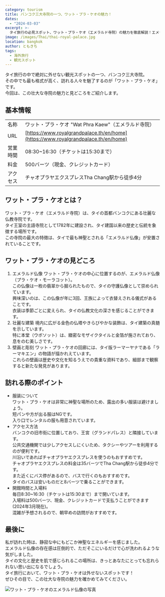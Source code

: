```yaml
---
category: tourism
title: バンコク三大寺院の一つ、ワット・プラ・ケオの魅力！
dates:
  - "2024-03-03"
excerpt: >-
  タイ旅行の必見スポット、ワット・プラ・ケオ（エメラルド寺院）の魅力を徹底解説！エメラルド仏像や壮麗な建築、歴史的な壁画など、訪れる際のポイントやアクセス情報も詳しく紹介します。
image: /images/Thai/thai-royal-palace.jpg
location: bangkok
author: ともきち
tags:
  - 海外旅行
  - 観光スポット
---
```


タイ旅行の中で絶対に外せない観光スポットの一つ、バンコク三大寺院。  
その中でも最も格式が高く、訪れる人々を魅了するのが「ワット・プラ・ケオ」です。  
今回は、この壮大な寺院の魅力と見どころをご紹介します。

## 基本情報

|          |                                                                                    |
| -------- | ---------------------------------------------------------------------------------- |
| 名称     | ワット・プラ・ケオ "Wat Phra Kaew"（エメラルド寺院）                               |
| URL      | [https://www.royalgrandpalace.th/en/home](https://www.royalgrandpalace.th/en/home) |
| 営業時間 | 08:30~16:30（チケットは15:30まで）                                                 |
| 料金     | 500バーツ（現金、クレジットカード）                                                |
| アクセス | チャオプラヤエクスプレスTha Chang駅から徒歩4分                                     |

## ワット・プラ・ケオとは？

ワット・プラ・ケオ（エメラルド寺院）は、タイの首都バンコクにある壮麗な仏教寺院です。  
タイ王室の主語寺院として1782年に建設され、タイ建国以来の歴史と伝統を象徴する場所です。  
この寺院の最大の特徴は、タイで最も神聖とされる「エメラルド仏像」が安置されていることです。

## ワット・プラ・ケオの見どころ

1. エメラルド仏像
   ワット・プラ・ケオの中心に位置するのが、エメラルド仏像（プラ・ケオ・モーラコット）。  
   この仏像は一枚の翡翠から掘られたもので、タイの守護仏像として崇められています。  
   興味深いのは、この仏像が年に3回、王族によって衣替えされる儀式があることです。  
   衣装は季節ごとに変えられ、タイの仏教文化の深さを感じることができます。
2. 壮麗な建築
   境内に広がる金色の仏塔やきらびやかな装飾は、タイ建築の真髄を示しています。  
   特に本堂（ウボソット）は、緻密なモザイクタイルと金箔が施されており、息をのむ美しさです。
3. 壁画と彫刻
   ワット・プラ・ケオの回廊には、タイ版ラーマーヤナである「ラーマキエン」の物語が描かれえています。  
   これらの壁画は歴史や文化を知るうえでの貴重な資料であり、細部まで観察すると新たな発見があります。

## 訪れる際のポイント

- 服装について  
  ワット・プラ・ケオは非常に神聖な場所のため、露出の多い服装は避けましょう。  
  短パンや方が出る服はNGです。  
  入り口でレンタルの服も用意されています。
- アクセス方法  
  バンコクの旧市街に位置しており、王宮（グランドパレス）と隣接しています。  
  公共交通機関では少しアクセスしにくいため、タクシーやツアーを利用するのが便利です。  
  川沿いであればチャオプラヤエクスプレスを使うのもおすすめです。  
  チャオプラヤエクスプレスの料金は35バーツでTha Chang駅から徒歩4分です。  
  また近くにバス停があるので、バスで行くのもおすすめです。  
  タイのバスは安いものだと8バーツで乗ることができます。
- 開館時間と入場料  
  毎日8:30~16:30（チケットは15:30まで）まで開いています。  
  入場料は500バーツ、現金、クレジットカードで支払うことができます(2024年3月現在)。  
  混雑が予想されるので、朝早めの訪問がおすすめです。

## 最後に

私が訪れた時は、静寂な中にもどこか神聖なエネルギーを感じました。  
エメラルド仏像の存在感は圧倒的で、ただそこにいるだけで心が洗われるような気がしました。  
タイの文化と歴史を肌で感じられるこの場所は、きっとあなたにとっても忘れられない思い出になるでしょう。  
タイ旅行において、ワット・プラ・ケオは外せないスポットです！  
ぜひその目で、この壮大な寺院の魅力を確かめてみてください。

![ワット・プラ・ケオのエメラルド仏像の写真](/images/Thai/wat-phra-kaew1.jpg)
